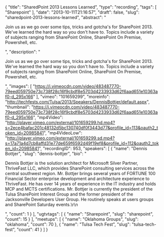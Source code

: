{
  "title": "SharedPoint 2013 Lessons Learned",
  "type": "recording",
  "tags": [
    "Sharepoint"
  ],
  "date": "2013-10-11T21:16:57",
  "draft": false,
  "slug": "sharedpoint-2013-lessons-learned",
  "abstract": "<p>Join us as we go over some tips, tricks and gotcha's for SharePoint 2013. We've learned the hard way so you don't have to. Topics include a variety of subjects ranging from SharePoint Online, SharePoint On Premise, Powershell, etc.</p>",
  "description": "<p>Join us as we go over some tips, tricks and gotcha's for SharePoint 2013. We've learned the hard way so you don't have to. Topics include a variety of subjects ranging from SharePoint Online, SharePoint On Premise, Powershell, etc.</p>",
  "images": [
    "https://i.vimeocdn.com/video/483487770-79eed059750e73c738f28c16f9cbdf8e5703d4233933d62f6aad651e10363af0-d_295x166"
  ],
  "vimeo": "101659299",
  "moreinfo": "http://techfests.com/Tulsa/2013/Speakers/DennisBottjer/default.aspx",
  "thumbnail": "https://i.vimeocdn.com/video/483487770-79eed059750e73c738f28c16f9cbdf8e5703d4233933d62f6aad651e10363af0-d_295x166",
  "mp4Video": "http://player.vimeo.com/external/101659299.hd.mp4?s=2ece4bafac201c48132d5bc130740df0f3443d77&profile_id=113&oauth2_token_id=20985841",
  "mp4VideoLow": "http://player.vimeo.com/external/101659299.sd.mp4?s=17a71a4d7cb8affd31e77de659f6592d49f19ef8&profile_id=112&oauth2_token_id=20985841",
  "recordingID": 953,
  "speakers": [
    {
      "name": "Dennis Bottjer",
      "slug": "dennis-bottjer",
      "bio": "<p>Dennis Bottjer is the solution architect for Microsoft Silver Partner, ThriveFast LLC, which provides SharePoint consulting services across the central southwest region. Mr. Bottjer brings several years of FORTUNE 100 Financial Sector enterprise development and architecture experience to ThriveFast. He has over 14 years of experience in the IT industry and holds MCP and MCTS certifications. Mr. Bottjer is currently the president of the Tulsa SharePoint Interest Group and the former president of the Jacksonville Developers User Group. He routinely speaks at users groups and SharePoint Saturday events.\r\n</p>",
      "count": 1
    }
  ],
  "ugtvtags": [
    {
      "name": "Sharepoint",
      "slug": "sharepoint",
      "count": 15
    }
  ],
  "meetups": [
    {
      "name": "Oklahoma Groups",
      "slug": "oklahoma",
      "count": 70
    },
    {
      "name": "Tulsa Tech Fest",
      "slug": "tulsa-tech-fest",
      "count": 41
    }
  ]
}